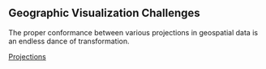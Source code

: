 ##  Geographic Visualization Challenges

<!-- **Geospatial** -->

The proper conformance between various projections in geospatial data is an endless dance of transformation.

[Projections](https://bl.ocks.org/mbostock/3711652)<!-- .element: target="_blank" -->
